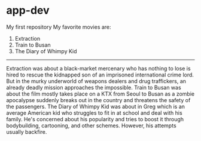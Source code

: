 # app-dev
My first repository
My favorite movies are:
1. Extraction
2. Train to Busan
3. The Diary of Whimpy Kid
----------------------------
Extraction was about a black-market mercenary who has nothing to lose is hired to rescue the kidnapped son of an imprisoned international crime lord. But in the murky underworld of weapons dealers and drug traffickers, an already deadly mission approaches the impossible.
Train to Busan was about the film mostly takes place on a KTX from Seoul to Busan as a zombie apocalypse suddenly breaks out in the country and threatens the safety of the passengers.
The Diary of Whimpy Kid was about in Greg which is an average American kid who struggles to fit in at school and deal with his family. He's concerned about his popularity and tries to boost it through bodybuilding, cartooning, and other schemes. However, his attempts usually backfire.
